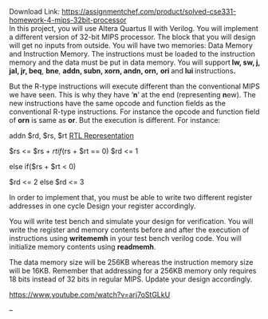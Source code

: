 Download Link: https://assignmentchef.com/product/solved-cse331-homework-4-mips-32bit-processor
<br>
In this project, you will use Altera Quartus II with Verilog. You will implement a different version of 32-bit MIPS processor. The block that you will design will get no inputs from outside. You will have two memories: Data Memory and Instruction Memory. The instructions must be loaded to the instruction memory and the data must be put in data memory. You will support<strong> lw, sw, j, jal, jr, beq</strong>, <strong>bne</strong>, <strong>addn, subn, xorn, andn, orn,</strong> <strong>ori </strong>and<strong> lui </strong>instructions<strong>.</strong>

But the R-type instructions will execute different than the conventional MIPS we have seen. This is why they have ‘<strong>n</strong>’ at the end (representing <strong>n</strong>ew). The new instructions have the same opcode and function fields as the conventional R-type instructions. For instance the opcode and function field of <strong>orn</strong> is same as <strong>or</strong>. But the execution is different. For instance:

addn $rd, $rs, $rt <u>RTL Representation</u>

$rs &lt;= $rs + $rt if($rs + $rt == 0) $rd &lt;= 1

else if($rs + $rt &lt; 0)

$rd &lt;= 2 else $rd &lt;= 3 <strong> </strong>

In order to implement that, you must be able to write two different register addresses in one cycle Design your register accordingly.

You will write test bench and simulate your design for verification. You will write the register and memory contents before and after the execution of instructions using <strong>writememh</strong> in your test bench verilog code. You will initialize memory contents using <strong>readmemh</strong>.

The data memory size will be 256KB whereas the instruction memory size will be 16KB. Remember that addressing for a 256KB memory only requires 18 bits instead of 32 bits in regular MIPS. Update your design accordingly.




<strong> </strong>

<a href="https://www.youtube.com/watch?v=arj7oStGLkU">https://www.youtube.com/watch?v=arj7oStGLkU</a>

–